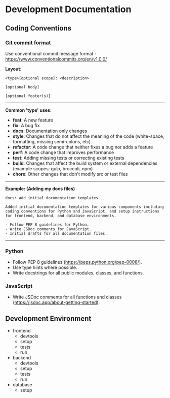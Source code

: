 # Development Documentation

## Coding Conventions

### Git commit format
Use conventional commit message format - https://www.conventionalcommits.org/en/v1.0.0/

**Layout:**
```
<type>[optional scope]: <description>

[optional body]

[optional footer(s)]
```
***

**Common 'type' uses:**
- **feat**: A new feature
- **fix**: A bug fix
- **docs**: Documentation only changes
- **style**: Changes that do not affect the meaning of the code (white-space, formatting, missing semi-colons, etc)
- **refactor**: A code change that neither fixes a bug nor adds a feature
- **perf**: A code change that improves performance
- **test**: Adding missing tests or correcting existing tests
- **build**: Changes that affect the build system or external dependencies (example scopes: gulp, broccoli, npm)
- **chore**: Other changes that don't modify src or test files
***

**Example: (Adding my docs files)**
```
docs: add initial documentation templates

Added initial documentation templates for various components including coding conventions for Python and JavaScript, and setup instructions for frontend, backend, and database environments.

- Follow PEP 8 guidelines for Python.
- Write JSDoc comments for JavaScript.
- Initial drafts for all documentation files.
```
***

### Python 
- Follow PEP 8 guidelines (https://peps.python.org/pep-0008/).
- Use type hints where possible.
- Write docstrings for all public modules, classes, and functions.

### JavaScript
- Write JSDoc comments for all functions and classes (https://jsdoc.app/about-getting-started).

## Development Environment

* frontend
    * devtools
    * setup
    * tests
    * run
* backend
    * devtools
    * setup
    * tests
    * run
* database
    * setup
